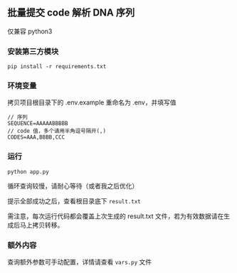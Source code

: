 ## 批量提交 code 解析 DNA 序列

仅兼容 python3

### 安装第三方模块

```
pip install -r requirements.txt
```

### 环境变量

拷贝项目根目录下的 .env.example 重命名为 .env，并填写值

```
// 序列
SEQUENCE=AAAAABBBBB
// code 值，多个请用半角逗号隔开(,)
CODES=AAA,BBBB,CCC
```

### 运行

```
python app.py
```
循环查询较慢，请耐心等待（或者我之后优化）

提示全部成功之后，查看根目录底下 `result.txt`

需注意，每次运行代码都会覆盖上次生成的 result.txt 文件，若为有效数据请在生成后马上拷贝转移。

### 额外内容

查询额外参数可手动配置，详情请查看 `vars.py` 文件